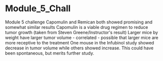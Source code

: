 # Module_5_Chall
Module 5 challenge
Capomulin and Remican both showed promising and somewhat similar results
Capomulin is a viable drug regimen to reduce tumor growth (taken from Steven Greene/Instructor's result)
Larger mice by weight have larger tumor volume - correlated - possible that larger mice are more receptive to the treatment
One mouse in the Infubinol study showed decrease in tumor volume while others showed increase. This could have been spontaneous, but merits further study.
